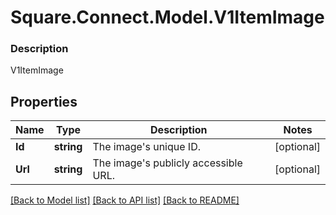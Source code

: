 # Square.Connect.Model.V1ItemImage

### Description

V1ItemImage

## Properties

Name | Type | Description | Notes
------------ | ------------- | ------------- | -------------
**Id** | **string** | The image&#39;s unique ID. | [optional] 
**Url** | **string** | The image&#39;s publicly accessible URL. | [optional] 



[[Back to Model list]](../README.md#documentation-for-models) [[Back to API list]](../README.md#documentation-for-api-endpoints) [[Back to README]](../README.md)

